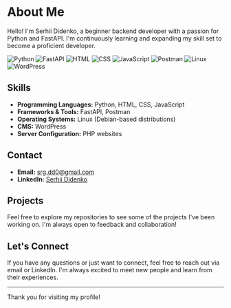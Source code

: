 # About Me

Hello! I'm Serhii Didenko, a beginner backend developer with a passion for Python and FastAPI. I'm continuously learning and expanding my skill set to become a proficient developer.

![Python](https://img.shields.io/badge/Python-3776AB?style=for-the-badge&logo=python&logoColor=white)
![FastAPI](https://img.shields.io/badge/FastAPI-009688?style=for-the-badge&logo=fastapi&logoColor=white)
![HTML](https://img.shields.io/badge/HTML-E34F26?style=for-the-badge&logo=html5&logoColor=white)
![CSS](https://img.shields.io/badge/CSS-1572B6?style=for-the-badge&logo=css3&logoColor=white)
![JavaScript](https://img.shields.io/badge/JavaScript-F7DF1E?style=for-the-badge&logo=javascript&logoColor=black)
![Postman](https://img.shields.io/badge/Postman-FF6C37?style=for-the-badge&logo=postman&logoColor=white)
![Linux](https://img.shields.io/badge/Linux-FCC624?style=for-the-badge&logo=linux&logoColor=black)
![WordPress](https://img.shields.io/badge/WordPress-21759B?style=for-the-badge&logo=wordpress&logoColor=white)

## Skills

- **Programming Languages:** Python, HTML, CSS, JavaScript
- **Frameworks & Tools:** FastAPI, Postman
- **Operating Systems:** Linux (Debian-based distributions)
- **CMS:** WordPress
- **Server Configuration:** PHP websites

## Contact

- **Email:** [srg.dd0@gmail.com](mailto:srg.dd0@gmail.com)
- **LinkedIn:** [Serhii Didenko](https://www.linkedin.com/in/serhii-didenko/)

## Projects

Feel free to explore my repositories to see some of the projects I've been working on. I'm always open to feedback and collaboration!

## Let's Connect

If you have any questions or just want to connect, feel free to reach out via email or LinkedIn. I'm always excited to meet new people and learn from their experiences.

---

Thank you for visiting my profile!
